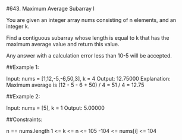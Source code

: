 #643. Maximum Average Subarray I

You are given an integer array nums consisting of n elements, and an integer k.

Find a contiguous subarray whose length is equal to k that has the maximum average value and return this value. 

Any answer with a calculation error less than 10-5 will be accepted.


##Example 1:

Input: nums = [1,12,-5,-6,50,3], k = 4
Output: 12.75000
Explanation: Maximum average is (12 - 5 - 6 + 50) / 4 = 51 / 4 = 12.75


##Example 2:

Input: nums = [5], k = 1
Output: 5.00000

##Constraints:

n == nums.length
1 <= k <= n <= 105
-104 <= nums[i] <= 104
 

